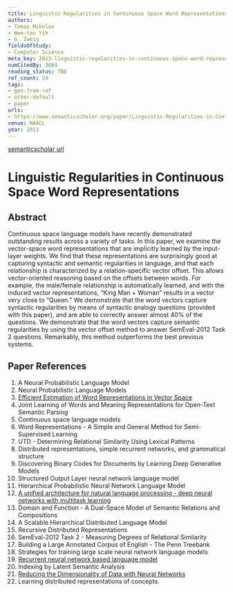 ```yaml
---
title: Linguistic Regularities in Continuous Space Word Representations
authors:
- Tomas Mikolov
- Wen-tau Yih
- G. Zweig
fieldsOfStudy:
- Computer Science
meta_key: 2013-linguistic-regularities-in-continuous-space-word-representations
numCitedBy: 3064
reading_status: TBD
ref_count: 24
tags:
- gen-from-ref
- other-default
- paper
urls:
- https://www.semanticscholar.org/paper/Linguistic-Regularities-in-Continuous-Space-Word-Mikolov-Yih/c4fd9c86b2b41df51a6fe212406dda81b1997fd4?sort=total-citations
venue: NAACL
year: 2013
---
```


[semanticscholar url](https://www.semanticscholar.org/paper/Linguistic-Regularities-in-Continuous-Space-Word-Mikolov-Yih/c4fd9c86b2b41df51a6fe212406dda81b1997fd4?sort=total-citations)

# Linguistic Regularities in Continuous Space Word Representations

## Abstract

Continuous space language models have recently demonstrated outstanding results across a variety of tasks. In this paper, we examine the vector-space word representations that are implicitly learned by the input-layer weights. We find that these representations are surprisingly good at capturing syntactic and semantic regularities in language, and that each relationship is characterized by a relation-specific vector offset. This allows vector-oriented reasoning based on the offsets between words. For example, the male/female relationship is automatically learned, and with the induced vector representations, “King Man + Woman” results in a vector very close to “Queen.” We demonstrate that the word vectors capture syntactic regularities by means of syntactic analogy questions (provided with this paper), and are able to correctly answer almost 40% of the questions. We demonstrate that the word vectors capture semantic regularities by using the vector offset method to answer SemEval-2012 Task 2 questions. Remarkably, this method outperforms the best previous systems.

## Paper References

1. A Neural Probabilistic Language Model
2. Neural Probabilistic Language Models
3. [Efficient Estimation of Word Representations in Vector Space](2013-efficient-estimation-of-word-representations-in-vector-space)
4. Joint Learning of Words and Meaning Representations for Open-Text Semantic Parsing
5. Continuous space language models
6. Word Representations - A Simple and General Method for Semi-Supervised Learning
7. UTD - Determining Relational Similarity Using Lexical Patterns
8. Distributed representations, simple recurrent networks, and grammatical structure
9. Discovering Binary Codes for Documents by Learning Deep Generative Models
10. Structured Output Layer neural network language model
11. Hierarchical Probabilistic Neural Network Language Model
12. [A unified architecture for natural language processing - deep neural networks with multitask learning](2008-a-unified-architecture-for-natural-language-processing-deep-neural-networks-with-multitask-learning)
13. Domain and Function - A Dual-Space Model of Semantic Relations and Compositions
14. A Scalable Hierarchical Distributed Language Model
15. Recursive Distributed Representations
16. SemEval-2012 Task 2 - Measuring Degrees of Relational Similarity
17. Building a Large Annotated Corpus of English - The Penn Treebank
18. Strategies for training large scale neural network language models
19. [Recurrent neural network based language model](2010-recurrent-neural-network-based-language-model)
20. Indexing by Latent Semantic Analysis
21. [Reducing the Dimensionality of Data with Neural Networks](2006-reducing-the-dimensionality-of-data-with-neural-networks)
22. Learning distributed representations of concepts.
